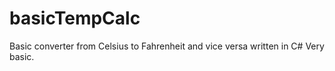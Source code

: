 # basicTempCalc
Basic converter from Celsius to Fahrenheit and vice versa written in C#
Very basic.
